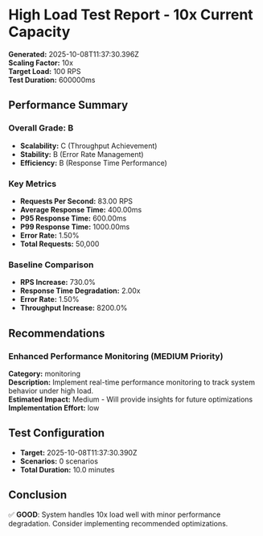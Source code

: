 # High Load Test Report - 10x Current Capacity

**Generated:** 2025-10-08T11:37:30.396Z  
**Scaling Factor:** 10x  
**Target Load:** 100 RPS  
**Test Duration:** 600000ms

## Performance Summary

### Overall Grade: B

- **Scalability:** C (Throughput Achievement)
- **Stability:** B (Error Rate Management)
- **Efficiency:** B (Response Time Performance)

### Key Metrics

- **Requests Per Second:** 83.00 RPS
- **Average Response Time:** 400.00ms
- **P95 Response Time:** 600.00ms
- **P99 Response Time:** 1000.00ms
- **Error Rate:** 1.50%
- **Total Requests:** 50,000

### Baseline Comparison

- **RPS Increase:** 730.0%
- **Response Time Degradation:** 2.00x
- **Error Rate:** 1.50%
- **Throughput Increase:** 8200.0%

## Recommendations


### Enhanced Performance Monitoring (MEDIUM Priority)

**Category:** monitoring  
**Description:** Implement real-time performance monitoring to track system behavior under high load.  
**Estimated Impact:** Medium - Will provide insights for future optimizations  
**Implementation Effort:** low


## Test Configuration

- **Target:** 2025-10-08T11:37:30.390Z
- **Scenarios:** 0 scenarios
- **Total Duration:** 10.0 minutes

## Conclusion

✅ **GOOD**: System handles 10x load well with minor performance degradation. Consider implementing recommended optimizations.
